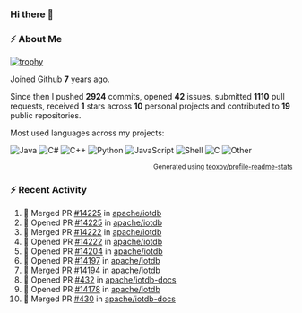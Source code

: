 ### Hi there 👋

### :zap: About Me

[![trophy](https://github-profile-trophy.vercel.app/?username=HTHou&theme=onedark)](https://github.com/ryo-ma/github-profile-trophy)
   
Joined Github **7** years ago.

Since then I pushed **2924** commits, opened **42** issues, submitted **1110** pull requests, received **1** stars across **10** personal projects and contributed to **19** public repositories.

Most used languages across my projects:

![Java](https://img.shields.io/static/v1?style=flat-square&label=%E2%A0%80&color=555&labelColor=%23b07219&message=Java%EF%B8%B189.6%25)
![C#](https://img.shields.io/static/v1?style=flat-square&label=%E2%A0%80&color=555&labelColor=%23178600&message=C%23%EF%B8%B13.9%25)
![C++](https://img.shields.io/static/v1?style=flat-square&label=%E2%A0%80&color=555&labelColor=%23f34b7d&message=C%2B%2B%EF%B8%B12.7%25)
![Python](https://img.shields.io/static/v1?style=flat-square&label=%E2%A0%80&color=555&labelColor=%233572A5&message=Python%EF%B8%B10.7%25)
![JavaScript](https://img.shields.io/static/v1?style=flat-square&label=%E2%A0%80&color=555&labelColor=%23f1e05a&message=JavaScript%EF%B8%B10.5%25)
![Shell](https://img.shields.io/static/v1?style=flat-square&label=%E2%A0%80&color=555&labelColor=%2389e051&message=Shell%EF%B8%B10.4%25)
![C](https://img.shields.io/static/v1?style=flat-square&label=%E2%A0%80&color=555&labelColor=%23555555&message=C%EF%B8%B10.4%25)
![Other](https://img.shields.io/static/v1?style=flat-square&label=%E2%A0%80&color=555&labelColor=%23ededed&message=Other%EF%B8%B11.4%25)

<p align="right"><sub>Generated using <a href="https://github.com/marketplace/actions/profile-readme-stats">teoxoy/profile-readme-stats</a></sub></p>


<!--![](https://github.com/HTHou/HTHou/blob/output/github-contribution-grid-snake.svg)-->

<!--![Haonan Hou's github stats](https://github-readme-stats.vercel.app/api?username=HTHou&count_private=true&show_icons=true&theme=onedark)-->

<!--![Haonan Hou's wakatime stats](https://github-readme-stats.vercel.app/api/wakatime?username=HTHou&layout=compact&theme=onedark)-->

<!--![Top Langs](https://github-readme-stats.vercel.app/api/top-langs/?username=HTHou&theme=onedark&layout=compact)-->

### :zap: Recent Activity
<!--START_SECTION:activity-->
1. 🎉 Merged PR [#14225](https://github.com/apache/iotdb/pull/14225) in [apache/iotdb](https://github.com/apache/iotdb)
2. 💪 Opened PR [#14225](https://github.com/apache/iotdb/pull/14225) in [apache/iotdb](https://github.com/apache/iotdb)
3. 🎉 Merged PR [#14222](https://github.com/apache/iotdb/pull/14222) in [apache/iotdb](https://github.com/apache/iotdb)
4. 💪 Opened PR [#14222](https://github.com/apache/iotdb/pull/14222) in [apache/iotdb](https://github.com/apache/iotdb)
5. 💪 Opened PR [#14204](https://github.com/apache/iotdb/pull/14204) in [apache/iotdb](https://github.com/apache/iotdb)
6. 💪 Opened PR [#14197](https://github.com/apache/iotdb/pull/14197) in [apache/iotdb](https://github.com/apache/iotdb)
7. 🎉 Merged PR [#14194](https://github.com/apache/iotdb/pull/14194) in [apache/iotdb](https://github.com/apache/iotdb)
8. 💪 Opened PR [#432](https://github.com/apache/iotdb-docs/pull/432) in [apache/iotdb-docs](https://github.com/apache/iotdb-docs)
9. 💪 Opened PR [#14178](https://github.com/apache/iotdb/pull/14178) in [apache/iotdb](https://github.com/apache/iotdb)
10. 🎉 Merged PR [#430](https://github.com/apache/iotdb-docs/pull/430) in [apache/iotdb-docs](https://github.com/apache/iotdb-docs)
<!--END_SECTION:activity-->

<!--
**HTHou/HTHou** is a ✨ _special_ ✨ repository because its `README.md` (this file) appears on your GitHub profile.

Here are some ideas to get you started:

- 🔭 I’m currently working on ...
- 🌱 I’m currently learning ...
- 👯 I’m looking to collaborate on ...
- 🤔 I’m looking for help with ...
- 💬 Ask me about ...
- 📫 How to reach me: ...
- 😄 Pronouns: ...
- ⚡ Fun fact: ...
-->
